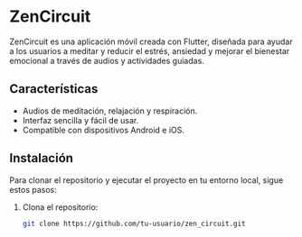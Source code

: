 # ZenCircuit

ZenCircuit es una aplicación móvil creada con Flutter, diseñada para ayudar a los usuarios a meditar y reducir el estrés, ansiedad y mejorar el bienestar emocional a través de audios y actividades guiadas.

## Características

- Audios de meditación, relajación y respiración.
- Interfaz sencilla y fácil de usar.
- Compatible con dispositivos Android e iOS.

## Instalación

Para clonar el repositorio y ejecutar el proyecto en tu entorno local, sigue estos pasos:

1. Clona el repositorio:

   ```bash
   git clone https://github.com/tu-usuario/zen_circuit.git